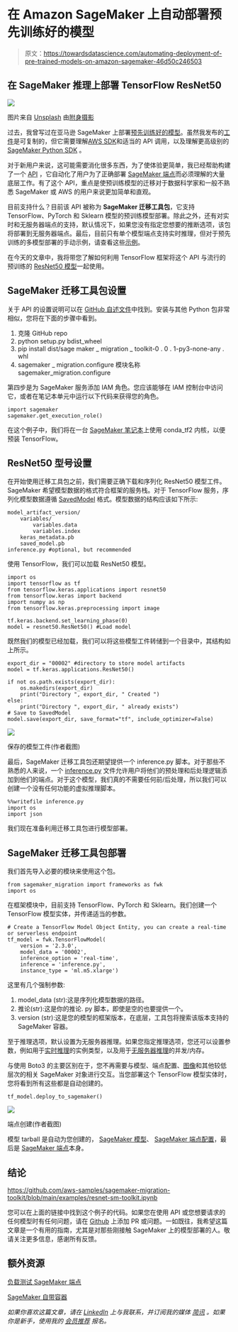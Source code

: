 # 在 Amazon SageMaker 上自动部署预先训练好的模型

> 原文：<https://towardsdatascience.com/automating-deployment-of-pre-trained-models-on-amazon-sagemaker-46d50c246503>

## 在 SageMaker 推理上部署 TensorFlow ResNet50

![](img/dd3ffd1ea6691ed847ee5f3e59f081f1.png)

图片来自 [Unsplash](https://unsplash.com/photos/Uz0uQXvOtEY) 由[附身摄影](https://unsplash.com/@possessedphotography)

过去，我曾写过在亚马逊 SageMaker 上部署[预先训练好的模型](/deploying-a-pre-trained-sklearn-model-on-amazon-sagemaker-826a2b5ac0b6)。虽然我发布的[工件](https://github.com/RamVegiraju/Pre-Trained-Sklearn-SageMaker)是可复制的，但它需要理解[AWS SDK](/sagemaker-python-sdk-vs-boto3-sdk-45c424e8e250)和适当的 API 调用，以及理解更高级别的 [SageMaker Python SDK](https://sagemaker.readthedocs.io/en/stable/) 。

对于新用户来说，这可能需要消化很多东西，为了使体验更简单，我已经帮助构建了一个 [API](https://github.com/aws-samples/sagemaker-migration-toolkit) ，它自动化了用户为了正确部署 [SageMaker 端点](https://docs.aws.amazon.com/sagemaker/latest/dg/deploy-model.html)而必须理解的大量底层工作。有了这个 API，重点是使预训练模型的迁移对于数据科学家和一般不熟悉 SageMaker 或 AWS 的用户来说更加简单和直观。

目前支持什么？目前该 API 被称为 **SageMaker 迁移工具包**，它支持 TensorFlow、PyTorch 和 Sklearn 模型的预训练模型部署。除此之外，还有对实时和无服务器端点的支持，默认情况下，如果您没有指定您想要的推断选项，该包将部署到无服务器端点。最后，目前只有单个模型端点支持实时推理，但对于预先训练的多模型部署的手动示例，请查看这些[示例](https://github.com/RamVegiraju/SageMaker-Deployment/tree/master/RealTime/Multi-Model-Endpoint/Pre-Trained-Deployment)。

在今天的文章中，我将带您了解如何利用 TensorFlow 框架将这个 API 与流行的预训练的 [ResNet50 模型](https://www.tensorflow.org/api_docs/python/tf/keras/applications/resnet50/ResNet50)一起使用。

## SageMaker 迁移工具包设置

关于 API 的设置说明可以在 [GitHub 自述文件](https://github.com/aws-samples/sagemaker-migration-toolkit/blob/main/README.md)中找到。安装与其他 Python 包非常相似，您将在下面的步骤中看到。

1.  克隆 GitHub repo
2.  python setup.py bdist_wheel
3.  pip install dist/sage maker _ migration _ toolkit-0 . 0 . 1-py3-none-any . whl
4.  sagemaker _ migration.configure 模块名称 sagemaker_migration.configure

第四步是为 SageMaker 服务添加 IAM 角色。您应该能够在 IAM 控制台中访问它，或者在笔记本单元中运行以下代码来获得您的角色。

```
import sagemaker
sagemaker.get_execution_role()
```

在这个例子中，我们将在一台 [SageMaker 笔记本](https://docs.aws.amazon.com/sagemaker/latest/dg/nbi.html)上使用 conda_tf2 内核，以便预装 TensorFlow。

## ResNet50 型号设置

在开始使用迁移工具包之前，我们需要正确下载和序列化 ResNet50 模型工件。SageMaker 希望模型数据的格式符合框架的服务栈。对于 TensorFlow 服务，序列化模型数据遵循 [SavedModel](https://www.tensorflow.org/guide/saved_model) 格式。模型数据的结构应该如下所示:

```
model_artifact_version/
    variables/
        variables.data
        variables.index
    keras_metadata.pb
    saved_model.pb
inference.py #optional, but recommended
```

使用 TensorFlow，我们可以加载 ResNet50 模型。

```
import os
import tensorflow as tf
from tensorflow.keras.applications import resnet50
from tensorflow.keras import backend
import numpy as np
from tensorflow.keras.preprocessing import image

tf.keras.backend.set_learning_phase(0)
model = resnet50.ResNet50() #Load model
```

既然我们的模型已经加载，我们可以将这些模型工件转储到一个目录中，其结构如上所示。

```
export_dir = "00002" #directory to store model artifacts
model = tf.keras.applications.ResNet50()

if not os.path.exists(export_dir):
    os.makedirs(export_dir)
    print("Directory ", export_dir, " Created ")
else:
    print("Directory ", export_dir, " already exists")
# Save to SavedModel
model.save(export_dir, save_format="tf", include_optimizer=False)
```

![](img/d42505d46e1ebe42d45fb56da5264e44.png)

保存的模型工件(作者截图)

最后，SageMaker 迁移工具包还期望提供一个 inference.py 脚本。对于那些不熟悉的人来说，一个 [inference.py](https://aws.plainenglish.io/adding-custom-inference-scripts-to-amazon-sagemaker-2208c3332510) 文件允许用户将他们的预处理和后处理逻辑添加到他们的端点。对于这个模型，我们真的不需要任何前/后处理，所以我们可以创建一个没有任何功能的虚拟推理脚本。

```
%%writefile inference.py
import os
import json
```

我们现在准备利用迁移工具包进行模型部署。

## SageMaker 迁移工具包部署

我们首先导入必要的模块来使用这个包。

```
from sagemaker_migration import frameworks as fwk
import os
```

在框架模块中，目前支持 TensorFlow、PyTorch 和 Sklearn。我们创建一个 TensorFlow 模型实体，并传递适当的参数。

```
# Create a TensorFlow Model Object Entity, you can create a real-time or serverless endpoint
tf_model = fwk.TensorFlowModel(
    version = '2.3.0',
    model_data = '00002',
    inference_option = 'real-time',
    inference = 'inference.py',
    instance_type = 'ml.m5.xlarge')
```

这里有几个强制参数:

1.  model_data (str):这是序列化模型数据的路径。
2.  推论(str):这是你的推论. py 脚本，即使是空的也要提供一个。
3.  version (str):这是您的模型的框架版本，在底层，工具包将搜索该版本支持的 SageMaker 容器。

至于推理选项，默认设置为无服务器推理。如果您指定推理选项，您还可以设置参数，例如用于[实时推理](https://github.com/aws-samples/sagemaker-migration-toolkit/blob/main/sagemaker_migration/sagemaker_migration.py#L32)的实例类型，以及用于[无服务器推理](https://github.com/aws-samples/sagemaker-migration-toolkit/blob/main/sagemaker_migration/sagemaker_migration.py#L43)的并发/内存。

与使用 Boto3 的主要区别在于，您不再需要与模型、端点配置、[图像](https://aws.plainenglish.io/how-to-retrieve-amazon-sagemaker-deep-learning-images-ff4a5866299e)和其他较低层次的相关 SageMaker 对象进行交互。当您部署这个 TensorFlow 模型实体时，您将看到所有这些都是自动创建的。

```
tf_model.deploy_to_sagemaker()
```

![](img/f48392bd7966198afd35b74341bbd74c.png)

端点创建(作者截图)

模型 tarball 是自动为您创建的， [SageMaker 模型](https://boto3.amazonaws.com/v1/documentation/api/latest/reference/services/sagemaker.html#SageMaker.Client.create_model)、 [SageMaker 端点配置](https://boto3.amazonaws.com/v1/documentation/api/latest/reference/services/sagemaker.html#SageMaker.Client.create_endpoint_config)，最后是 [SageMaker 端点](https://boto3.amazonaws.com/v1/documentation/api/latest/reference/services/sagemaker.html#SageMaker.Client.create_endpoint)本身。

## 结论

<https://github.com/aws-samples/sagemaker-migration-toolkit/blob/main/examples/resnet-sm-toolkit.ipynb>  

您可以在上面的链接中找到这个例子的代码。如果您在使用 API 或您想要请求的任何模型时有任何问题，请在 [Github](https://github.com/aws-samples/sagemaker-migration-toolkit) 上添加 PR 或问题。一如既往，我希望这篇文章是一个有用的指南，尤其是对那些刚接触 SageMaker 上的模型部署的人。敬请关注更多信息，感谢所有反馈。

## 额外资源

[负载测试 SageMaker 端点](https://github.com/aws-samples/load-testing-sagemaker-endpoints)

[SageMaker 自带容器](/bring-your-own-container-with-amazon-sagemaker-37211d8412f4)

*如果你喜欢这篇文章，请在* [*LinkedIn*](https://www.linkedin.com/in/ram-vegiraju-81272b162/) *上与我联系，并订阅我的媒体* [*简讯*](https://ram-vegiraju.medium.com/subscribe) *。如果你是新手，使用我的* [*会员推荐*](https://ram-vegiraju.medium.com/membership) *报名。*